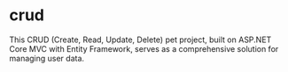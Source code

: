 # crud
This CRUD (Create, Read, Update, Delete) pet project, built on ASP.NET Core MVC with Entity Framework, serves as a comprehensive solution for managing user data.

